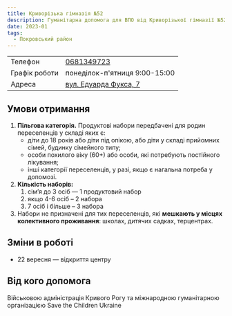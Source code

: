 ```yaml
---
title: Криворізька гімназія №52
description: Гуманітарна допомога для ВПО від Криворізької гімназії №52 в місті Кривий Ріг, Покровський район, вулиця Едуарда Фукса, 7
date: 2023-01
tags:
  - Покровський район
---
```


<div class="centers--block">

|   |   |
|---|---|
| Телефон  | <a href="tel:0681349723">0681349723</a>   |
|Графік роботи   |  понеділок-п'ятниця 9:00-15:00 |
|Адреса | [вул. Едуарда Фукса, 7](https://goo.gl/maps/m5WjcHHAqC9jGcDw9)  |

</div>

## Умови отримання

1. **Пільгова категорія.** Продуктові набори передбачені для родин переселенців у складі яких є:
    - діти до 18 років або діти під опікою, або діти у складі прийомних сімей, будинку сімейного типу;
    - особи похилого віку (60+) або особи, які потребують постійного лікування;
    - інші категорії переселенців, у разі, якщо є нагальна потреба у допомозі.
2. **Кількість наборів:**
    1. сім’я до 3 осіб — 1 продуктовий набор  
    2. якщо 4-6 осіб – 2 набора
    3. 7 осіб і більше – 3 набора
3. Набори не призначені для тих переселенців, які **мешкають у місцях колективного проживання**: школах, дитячих садках, терцентрах.

## Зміни в роботі

- 22 вересня — відкриття центру

## Від кого допомога

Військовою адміністрація Кривого Рогу та міжнародною гуманітарною організацією Save the Children Ukraine